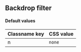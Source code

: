 ## Backdrop filter


<!-- <values.backdropFilter> -->
#### Default values
|Classname key|CSS value |
|-------------|----------|
|n            |```none```|

<!-- </values.backdropFilter> -->


<!-- <variants.backdropFilter> -->

<!-- </variants.backdropFilter> -->
